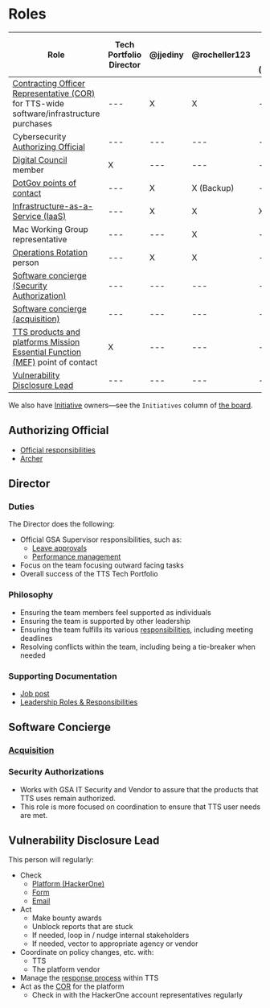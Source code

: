 # Roles

| Role                                                                                                                                                     | Tech Portfolio Director | @jjediny | @rocheller123 | TTS Shared Engineer (VACANT) |
| -------------------------------------------------------------------------------------------------------------------------------------------------------- | ------ | -------- | ------------------ | ------------- |
| [Contracting Officer Representative (COR)][cor] for TTS-wide software/infrastructure purchases                                                           | ---    | X        | X                | ---           |
| Cybersecurity [Authorizing Official](#authorizing-official)                                                                                              | ---      | ---      | ---                | ---           |
| [Digital Council](https://docs.google.com/document/d/1v_kidGvpfVsMze-hJdaApI61Q3Vr6E-zZ5t79drnqIM/edit) member                                           | X      | ---      | ---                | ---           |
| [DotGov points of contact](https://home.dotgov.gov/management/#points-of-contact)                                                                        | ---      | X      | X (Backup)                | ---           |
| [Infrastructure-as-a-Service (IaaS)](https://handbook.tts.gsa.gov/launching-software/infrastructure/)                                                    | ---    | X        | X                  | X             |
| Mac Working Group representative                                                                                                                         | ---      | ---      | X                | ---           |
| [Operations Rotation](ops_rotation.md) person                                                                                                            | ---      | X        | X                  | ---            |
| [Software concierge (Security Authorization)](#security-authorizations)                                                                                  | ---     | ---      | ---                | ---           |
| [Software concierge (acquisition)](#acquisition)                                                                                                         | ---    | ---      | ---                | ---           |
| [TTS products and platforms Mission Essential Function (MEF)](https://drive.google.com/drive/folders/1I53LwxcMPHvoCWZziN4jvQ3wWFc2tvF8) point of contact | X      | ---      | ---                | ---           |
| [Vulnerability Disclosure Lead](#vulnerability-disclosure-lead)                                                                                          | ---    | ---        | ---                | ---           |

We also have [Initiative](workflow.md#structure) owners—see the `Initiatives` column of [the board](https://github.com/orgs/18F/projects/11?fullscreen=true).

## Authorizing Official

- [Official responsibilities](https://www.gsa.gov/cdnstatic/ITSecurity21001L.pdf#page=18)
- [Archer](https://before-you-ship.18f.gov/ato/archer/)

## Director

### Duties

The Director does the following:

- Official GSA Supervisor responsibilities, such as:
  - [Leave approvals](https://handbook.tts.gsa.gov/leave/)
  - [Performance management](https://handbook.tts.gsa.gov/performance-management/)
- Focus on the team focusing outward facing tasks
- Overall success of the TTS Tech Portfolio

### Philosophy

- Ensuring the team members feel supported as individuals
- Ensuring the team is supported by other leadership
- Ensuring the team fulfills its various [responsibilities](https://handbook.tts.gsa.gov/tech-portfolio/), including meeting deadlines
- Resolving conflicts within the team, including being a tie-breaker when needed

### Supporting Documentation

- [Job post](https://join.tts.gsa.gov/join/technology-portfolio-director/)
- [Leadership Roles & Responsibilities](https://docs.google.com/document/d/1B4rtZd06w7ITABrjrGWRjAfU4f-go2jnuO_D0PokJMw/edit#heading=h.5lx1f0htbp8v)

## Software Concierge

### [Acquisition](https://docs.google.com/document/d/1DBCuxMFE5anShLIRxUD1qE7eDffKsrNEtAscjCF978s/edit)

### Security Authorizations

- Works with GSA IT Security and Vendor to assure that the products that TTS uses remain authorized.
- This role is more focused on coordination to ensure that TTS user needs are met.

## Vulnerability Disclosure Lead

This person will regularly:

- Check
  - [Platform (HackerOne)](https://hackerone.com/bugs)
  - [Form](https://docs.google.com/forms/d/e/1FAIpQLSdhr6REOq8QRZ3C2cRWVHWbjcGgdNL8_nVSGY1cBSl1-tfkWA/viewform)
  - [Email](https://groups.google.com/a/gsa.gov/forum/#!forum/tts-vulnerability-reports)
- Act
  - Make bounty awards
  - Unblock reports that are stuck
  - If needed, loop in / nudge internal stakeholders
  - If needed, vector to appropriate agency or vendor
- Coordinate on policy changes, etc. with:
  - TTS
  - The platform vendor
- Manage the [response process](https://handbook.tts.gsa.gov/responding-to-public-disclosure-vulnerabilities/) within TTS
- Act as the [COR][cor] for the platform
  - Check in with the HackerOne account representatives regularly

[cor]: https://docs.google.com/document/d/14xOFvIGwlG0Gbd52o1D4AyJ52RqzHpX91nfEYJKu5qQ/edit
